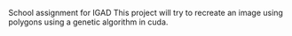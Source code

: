School assignment for IGAD
This project will try to recreate an image using polygons using a genetic algorithm in cuda.